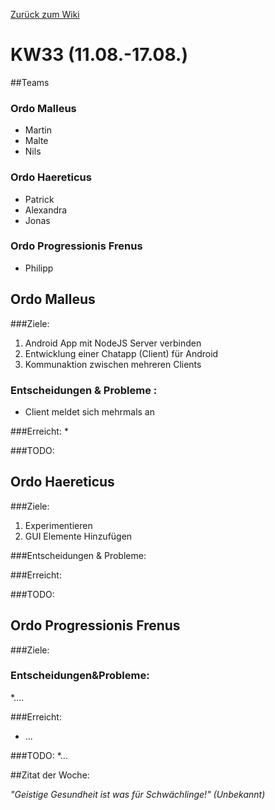 [Zurück zum Wiki](https://github.com/Institute-Web-Science-and-Technologies/GeoVisualization/wiki/Entwicklungstagebuch)
# KW33 (11.08.-17.08.)
##Teams
### Ordo Malleus
* Martin 
* Malte 
* Nils

### Ordo Haereticus
* Patrick
* Alexandra
* Jonas

### Ordo Progressionis Frenus
* Philipp

## Ordo Malleus
###Ziele:
 1. Android App mit NodeJS Server verbinden
 2. Entwicklung einer Chatapp (Client) für Android
 3. Kommunaktion zwischen mehreren Clients

### Entscheidungen & Probleme :
* Client meldet sich mehrmals an

###Erreicht:
*

###TODO:

## Ordo Haereticus
###Ziele:
 1. Experimentieren
 2. GUI Elemente Hinzufügen
 
###Entscheidungen & Probleme:

 
###Erreicht:

###TODO:

## Ordo Progressionis Frenus
###Ziele:

### Entscheidungen&Probleme:
*....

###Erreicht:
* ...

###TODO:
*...

##Zitat der Woche:

_"Geistige Gesundheit ist was für Schwächlinge!" (Unbekannt)_
